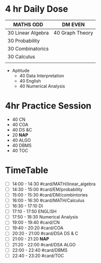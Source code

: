 # 4 hr Daily Dose
| MATHS **ODD**     | DM **EVEN**     |
| ----------------- | --------------- |
| 30 Linear Algebra | 40 Graph Theory |
| 30 Probability    |                 |
| 30 Combinatorics  |                 |
| 30 Calculus       |                 |
|                   |                 |

- Aptitude
	- 40 Data Interpretation
	- 40 English
	- 40 Numerical Analysis 

# 4hr Practice Session
- 40 CN
- 40 COA
- 40 DS &C
- 20 **NAP**
- 40 ALGO
- 40 DBMS
- 40 TOC

# TimeTable 
- [ ] 14:00 - 14:30 #card/MATH/linear_algebra 
- [ ] 14:30 - 15:00 #card/EM/probability 
- [ ] 15:00 - 15:30 #card/DM/combintories 
- [ ] 16:00 - 16:30 #card/MATH/Calculus 
- [ ] 16:30 - 17:10 DI
- [ ] 17:10 - 17:50 ENGLISH
- [ ] 17:50 - 18:30 Numerical Analysis
- [ ] 19:00 - 19:40 #card/CN 
- [ ] 19:40 - 20:20 #card/COA  
- [ ] 20:20 - 21:00 #card/DSA DS & C
- [ ] 21:00 - 21:20 **NAP**
- [ ] 21:20 - 22:00 #card/DSA ALGO
- [ ] 22:00 - 22:40 #card/DBMS 
- [ ] 22:40 - 23:20 #card/TOC 